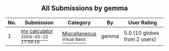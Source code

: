 ﻿<div align="center">

## All Submissions by gemma

</div>

No.  | Submission | Category | By   | User Rating
---- | ---------- | -------- | ---- | -----------
1 | [my calculator<br /><sup>2004-05-22 17:59:16</sup>](https://github.com/Planet-Source-Code/gemma-my-calculator__1-53948) | [Miscellaneous<br /><sup>Visual Basic</sup>](../ByCategory/miscellaneous__1-1.md) | gemma | 5.0 (10 globes from 2 users)
